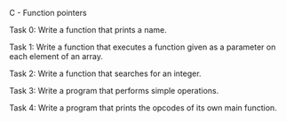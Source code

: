 C - Function pointers

Task 0: Write a function that prints a name.

Task 1: Write a function that executes a function given as a parameter on each element of an array.


Task 2: Write a function that searches for an integer.


Task 3: Write a program that performs simple operations.


Task 4: Write a program that prints the opcodes of its own main function.
